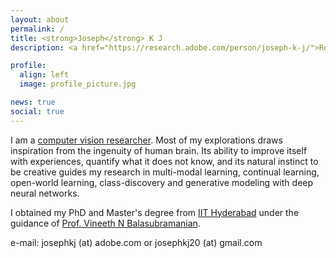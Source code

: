 ```yaml
---
layout: about
permalink: /
title: <strong>Joseph</strong> K J
description: <a href="https://research.adobe.com/person/joseph-k-j/">Research Scientist</a> at <a href="https://research.adobe.com/">Adobe Research</a>

profile:
  align: left
  image: profile_picture.jpg

news: true
social: true
---
```


[//]: # (I am a <a href="https://research.adobe.com/person/joseph-k-j/">Research Scientist</a> at <a href="https://research.adobe.com/">Adobe</a>. )

I am a <a href='publications'>computer vision researcher</a>. Most of my explorations draws inspiration from the ingenuity of human brain. Its ability to improve itself with experiences, quantify what it does not know, and its natural instinct to be creative guides my research in  multi-modal learning, continual learning, open-world learning, class-discovery and generative modeling with deep neural networks. 

I obtained my PhD and Master's degree from <a href="https://iith.ac.in/">IIT Hyderabad</a> under the guidance of <a href="https://people.iith.ac.in/vineethnb/">Prof. Vineeth N Balasubramanian</a>. 

e-mail: josephkj (at) adobe.com or josephkj20 (at) gmail.com

[//]: # (&#40;previously I have been fortunate have had email addresses with the following domains: @iith.ac.in, @mzbuai.ac.ae, @google.com, @mi.t.u-tokyo.ac.jp, @oracle.com, @rit.ac.in&#41;)